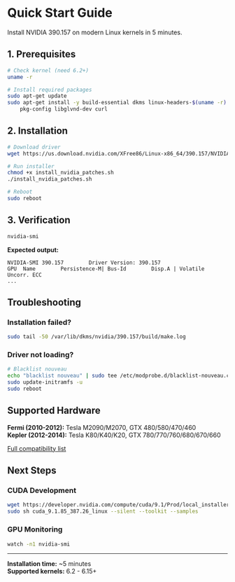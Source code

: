 # Quick Start Guide

Install NVIDIA 390.157 on modern Linux kernels in 5 minutes.

## 1. Prerequisites

```bash
# Check kernel (need 6.2+)
uname -r

# Install required packages
sudo apt-get update
sudo apt-get install -y build-essential dkms linux-headers-$(uname -r) \
    pkg-config libglvnd-dev curl
```

## 2. Installation

```bash
# Download driver
wget https://us.download.nvidia.com/XFree86/Linux-x86_64/390.157/NVIDIA-Linux-x86_64-390.157.run

# Run installer
chmod +x install_nvidia_patches.sh
./install_nvidia_patches.sh

# Reboot
sudo reboot
```

## 3. Verification

```bash
nvidia-smi
```

**Expected output:**
```
NVIDIA-SMI 390.157        Driver Version: 390.157
GPU  Name        Persistence-M| Bus-Id        Disp.A | Volatile Uncorr. ECC
...
```

## Troubleshooting

### Installation failed?

```bash
sudo tail -50 /var/lib/dkms/nvidia/390.157/build/make.log
```

### Driver not loading?

```bash
# Blacklist nouveau
echo "blacklist nouveau" | sudo tee /etc/modprobe.d/blacklist-nouveau.conf
sudo update-initramfs -u
sudo reboot
```

## Supported Hardware

**Fermi (2010-2012):** Tesla M2090/M2070, GTX 480/580/470/460  
**Kepler (2012-2014):** Tesla K80/K40/K20, GTX 780/770/760/680/670/660

[Full compatibility list](https://www.nvidia.com/Download/driverResults.aspx/122150/)

## Next Steps

### CUDA Development

```bash
wget https://developer.nvidia.com/compute/cuda/9.1/Prod/local_installers/cuda_9.1.85_387.26_linux
sudo sh cuda_9.1.85_387.26_linux --silent --toolkit --samples
```

### GPU Monitoring

```bash
watch -n1 nvidia-smi
```

---

**Installation time:** ~5 minutes  
**Supported kernels:** 6.2 - 6.15+
